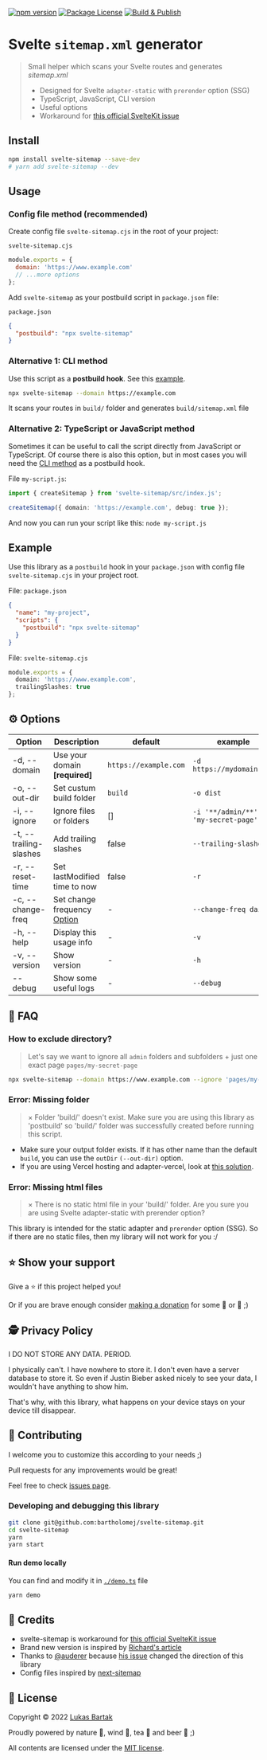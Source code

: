 [![npm version](https://badge.fury.io/js/svelte-sitemap.svg)](https://badge.fury.io/js/svelte-sitemap)
[![Package License](https://img.shields.io/npm/l/svelte-sitemap.svg)](https://www.npmjs.com/svelte-sitemap)
[![Build & Publish](https://github.com/bartholomej/svelte-sitemap/workflows/Build%20&%20Publish/badge.svg)](https://github.com/bartholomej/svelte-sitemap/actions)

# Svelte `sitemap.xml` generator

> Small helper which scans your Svelte routes and generates _sitemap.xml_
>
> - Designed for Svelte `adapter-static` with `prerender` option (SSG)
> - TypeScript, JavaScript, CLI version
> - Useful options
> - Workaround for [this official SvelteKit issue](https://github.com/sveltejs/kit/issues/1142)

## Install

```bash
npm install svelte-sitemap --save-dev
# yarn add svelte-sitemap --dev
```

## Usage

### Config file method (recommended)

Create config file `svelte-sitemap.cjs` in the root of your project:

`svelte-sitemap.cjs`

```js
module.exports = {
  domain: 'https://www.example.com'
  // ...more options
};
```

Add `svelte-sitemap` as your postbuild script in `package.json` file:

`package.json`

```json
{
  "postbuild": "npx svelte-sitemap"
}
```

### Alternative 1: CLI method

Use this script as a **postbuild hook**. See this [example](#example).

```bash
npx svelte-sitemap --domain https://example.com
```

It scans your routes in `build/` folder and generates `build/sitemap.xml` file

### Alternative 2: TypeScript or JavaScript method

Sometimes it can be useful to call the script directly from JavaScript or TypeScript. Of course there is also this option, but in most cases you will need the [CLI method](#cli-method-recommended) as a postbuild hook.

File `my-script.js`:

```typescript
import { createSitemap } from 'svelte-sitemap/src/index.js';

createSitemap({ domain: 'https://example.com', debug: true });
```

And now you can run your script like this: `node my-script.js`

## Example

Use this library as a `postbuild` hook in your `package.json` with config file `svelte-sitemap.cjs` in your project root.

File: `package.json`

```json
{
  "name": "my-project",
  "scripts": {
    "postbuild": "npx svelte-sitemap"
  }
}
```

File: `svelte-sitemap.cjs`

```typescript
module.exports = {
  domain: 'https://www.example.com',
  trailingSlashes: true
};
```

## ⚙️ Options

| Option                 | Description                                                                                                                     | default               | example                                |
| ---------------------- | ------------------------------------------------------------------------------------------------------------------------------- | --------------------- | -------------------------------------- |
| -d, --domain           | Use your domain **[required]**                                                                                                  | `https://example.com` | `-d https://mydomain.com`              |
| -o, --out-dir          | Set custum build folder                                                                                                         | `build`               | `-o dist`                              |
| -i, --ignore           | Ignore files or folders                                                                                                         | []                    | `-i '**/admin/**' -i 'my-secret-page'` |
| -t, --trailing-slashes | Add trailing slashes                                                                                                            | false                 | `--trailing-slashes`                   |
| -r, --reset-time       | Set lastModified time to now                                                                                                    | false                 | `-r`                                   |
| -c, --change-freq      | Set change frequency [Option](https://github.com/bartholomej/svelte-sitemap/blob/master/src/interfaces/global.interface.ts#L22) | -                     | `--change-freq daily`                  |
| -h, --help             | Display this usage info                                                                                                         | -                     | `-v`                                   |
| -v, --version          | Show version                                                                                                                    | -                     | `-h`                                   |
| --debug                | Show some useful logs                                                                                                           | -                     | `--debug`                              |

## 🙋 FAQ

### How to exclude directory?

> Let's say we want to ignore all `admin` folders and subfolders + just one exact page `pages/my-secret-page`

```bash
npx svelte-sitemap --domain https://www.example.com --ignore 'pages/my-secret-page' --ignore '**/admin/**'
```

### Error: Missing folder

> × Folder 'build/' doesn't exist. Make sure you are using this library as 'postbuild' so 'build/' folder was successfully created before running this script.

- Make sure your output folder exists. If it has other name than the default `build`, you can use the `outDir` `(--out-dir)` option.
- If you are using Vercel hosting and adapter-vercel, look at [this solution](https://github.com/bartholomej/svelte-sitemap/issues/16#issuecomment-961414454).

### Error: Missing html files

> × There is no static html file in your 'build/' folder. Are you sure you are using Svelte adapter-static with prerender option?

This library is intended for the static adapter and `prerender` option (SSG). So if there are no static files, then my library will not work for you :/

## ⭐️ Show your support

Give a ⭐️ if this project helped you!

Or if you are brave enough consider [making a donation](https://github.com/sponsors/bartholomej) for some 🍺 or 🍵 ;)

## 🕵️ Privacy Policy

I DO NOT STORE ANY DATA. PERIOD.

I physically can't. I have nowhere to store it. I don't even have a server database to store it. So even if Justin Bieber asked nicely to see your data, I wouldn't have anything to show him.

That's why, with this library, what happens on your device stays on your device till disappear.

## 🤝 Contributing

I welcome you to customize this according to your needs ;)

Pull requests for any improvements would be great!

Feel free to check [issues page](https://github.com/bartholomej/svelte-sitemap/issues).

### Developing and debugging this library

```bash
git clone git@github.com:bartholomej/svelte-sitemap.git
cd svelte-sitemap
yarn
yarn start
```

#### Run demo locally

You can find and modify it in [`./demo.ts`](./demo.ts) file

```bash
yarn demo
```

## 🙏 Credits

- svelte-sitemap is workaround for [this official SvelteKit issue](https://github.com/sveltejs/kit/issues/1142)
- Brand new version is inspired by [Richard's article](https://r-bt.com/learning/sveltekit-sitemap/)
- Thanks to [@auderer](https://github.com/auderer) because [his issue](https://github.com/bartholomej/svelte-sitemap/issues/1) changed the direction of this library
- Config files inspired by [next-sitemap](https://github.com/iamvishnusankar/next-sitemap)

## 📝 License

Copyright &copy; 2022 [Lukas Bartak](http://bartweb.cz)

Proudly powered by nature 🗻, wind 💨, tea 🍵 and beer 🍺 ;)

All contents are licensed under the [MIT license].

[mit license]: LICENSE
